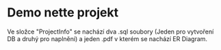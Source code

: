 Demo nette projekt
==================

Ve složce "ProjectInfo" se nachází dva .sql soubory (Jeden pro vytvoření DB a druhý pro naplnění) 
a jeden .pdf v kterém se nachází ER Diagram.